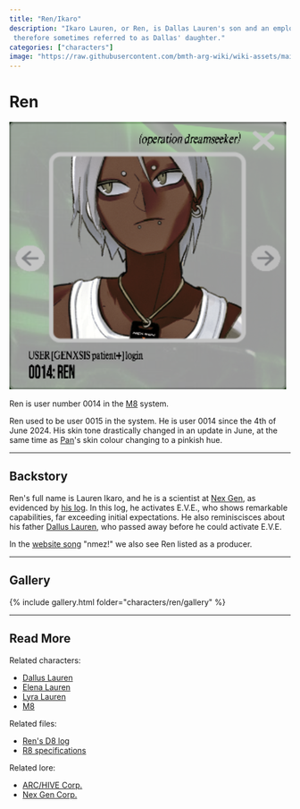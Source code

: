 ```yaml
---
title: "Ren/Ikaro"
description: "Ikaro Lauren, or Ren, is Dallas Lauren's son and an employee at Nex Gen. Ren is a trans man and is 
 therefore sometimes referred to as Dallas' daughter."
categories: ["characters"]
image: "https://raw.githubusercontent.com/bmth-arg-wiki/wiki-assets/main/characters/ren/ren-300x300.png"
---
```

# Ren

![Ren's avatar](https://raw.githubusercontent.com/bmth-arg-wiki/wiki-assets/main/characters/ren/14ren.png)

Ren is user number 0014 in the [M8](../webpage) system.

Ren used to be user 0015 in the system. He is user 0014 since the 4th of June 2024.
His skin tone drastically changed in an update in June, at the same time as [Pan](pan)'s
skin colour changing to a pinkish hue.

***

## Backstory

Ren's full name is Lauren Ikaro, and he is a scientist at [Nex Gen](../lore/nex-gen-corporation), 
as evidenced by [his log](../for-sof/lauren_d8_log). In this log, he activates E.V.E., 
who shows remarkable capabilities, far exceeding initial expectations. He also reminiscisces 
about his father [Dallus Lauren](dallus-lauren), who passed away before he 
could activate E.V.E.

In the [website song](../music/website-songs) "nmez!" we also see Ren listed as a producer.

*** 

## Gallery

{% include gallery.html folder="characters/ren/gallery" %}

***

## Read More

Related characters:

- [Dallus Lauren](dallus-lauren)
- [Elena Lauren](elena-lauren)
- [Lyra Lauren](lyra-lauren)
- [M8](../m8)

Related files:

- [Ren's D8 log](../for-sof/lauren_d8_log)
- [R8 specifications](../for-sof/r8)

Related lore:

- [ARC/HIVE Corp.](../lore/archive)
- [Nex Gen Corp.](../lore/nex-gen-corporation)
